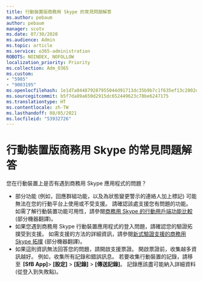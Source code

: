 ```yaml
---
title: 行動裝置版商務用 Skype 的常見問題解答
ms.author: pebaum
author: pebaum
manager: scotv
ms.date: 07/30/2020
ms.audience: Admin
ms.topic: article
ms.service: o365-administration
ROBOTS: NOINDEX, NOFOLLOW
localization_priority: Priority
ms.collection: Adm_O365
ms.custom:
- "5985"
- "9003195"
ms.openlocfilehash: 1e1d7a044879287955044d91713dc35b9b7c1f635ef13c2802dbb09a36058442
ms.sourcegitcommit: b5f7da89a650d2915dc652449623c78be6247175
ms.translationtype: HT
ms.contentlocale: zh-TW
ms.lasthandoff: 08/05/2021
ms.locfileid: "53932726"
---
```

# <a name="answers-to-common-issues-with-skype-for-business-for-mobile"></a>行動裝置版商務用 Skype 的常見問題解答

您在行動裝置上是否有遇到商務用 Skype 應用程式的問題？

- 部分功能 (例如，回應群組功能，以及為狀態變更警示的連絡人加上標記) 可能無法在您的行動平台上使用或不受支援。 請確認該處支援您有問題的功能。 如需了解行動裝置功能可用性，請參閱[商務用 Skype 的行動用戶端功能比較](https://technet.microsoft.com/library/Dn951412.aspx) \(部分機器翻譯\)。
- 如果您遇到商務用 Skype 行動裝置應用程式的登入問題，請確認您的驗證拓撲受到支援。 如需支援的方法的詳細資訊，請參閱[新式驗證支援的商務用 Skype 拓撲](https://docs.microsoft.com/skypeforbusiness/plan-your-deployment/modern-authentication/topologies-supported) \(部分機器翻譯\)。  
- 如果這則資訊無法回答您的問題，請開啟支援票證。 開啟票證前，收集越多資訊越好。 例如，收集所有記錄和錯誤訊息。 若要收集行動裝置的記錄，請移至  **[SfB App]**>  **[設定]** >  **[記錄]** >  **[傳送記錄]**。 記錄應該盡可能納入詳細資料 (從登入到失敗點)。
